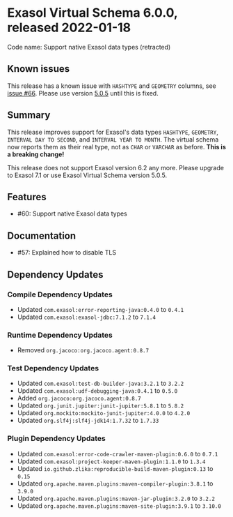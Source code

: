 # Exasol Virtual Schema 6.0.0, released 2022-01-18

Code name: Support native Exasol data types (retracted)

## Known issues

This release has a known issue with `HASHTYPE` and `GEOMETRY` columns, see [issue #66](https://github.com/exasol/exasol-virtual-schema/issues/66). Please use version [5.0.5](https://github.com/exasol/exasol-virtual-schema/releases/tag/5.0.5) until this is fixed.

## Summary

This release improves support for Exasol's data types `HASHTYPE`, `GEOMETRY`, `INTERVAL DAY TO SECOND`, and `INTERVAL YEAR TO MONTH`. The virtual schema now reports them as their real type, not as `CHAR` or `VARCHAR` as before. **This is a breaking change!**

This release does not support Exasol version 6.2 any more. Please upgrade to Exasol 7.1 or use Exasol Virtual Schema version 5.0.5.

## Features

* #60: Support native Exasol data types

## Documentation

* #57: Explained how to disable TLS

## Dependency Updates

### Compile Dependency Updates

* Updated `com.exasol:error-reporting-java:0.4.0` to `0.4.1`
* Updated `com.exasol:exasol-jdbc:7.1.2` to `7.1.4`

### Runtime Dependency Updates

* Removed `org.jacoco:org.jacoco.agent:0.8.7`

### Test Dependency Updates

* Updated `com.exasol:test-db-builder-java:3.2.1` to `3.2.2`
* Updated `com.exasol:udf-debugging-java:0.4.1` to `0.5.0`
* Added `org.jacoco:org.jacoco.agent:0.8.7`
* Updated `org.junit.jupiter:junit-jupiter:5.8.1` to `5.8.2`
* Updated `org.mockito:mockito-junit-jupiter:4.0.0` to `4.2.0`
* Updated `org.slf4j:slf4j-jdk14:1.7.32` to `1.7.33`

### Plugin Dependency Updates

* Updated `com.exasol:error-code-crawler-maven-plugin:0.6.0` to `0.7.1`
* Updated `com.exasol:project-keeper-maven-plugin:1.1.0` to `1.3.4`
* Updated `io.github.zlika:reproducible-build-maven-plugin:0.13` to `0.15`
* Updated `org.apache.maven.plugins:maven-compiler-plugin:3.8.1` to `3.9.0`
* Updated `org.apache.maven.plugins:maven-jar-plugin:3.2.0` to `3.2.2`
* Updated `org.apache.maven.plugins:maven-site-plugin:3.9.1` to `3.10.0`
